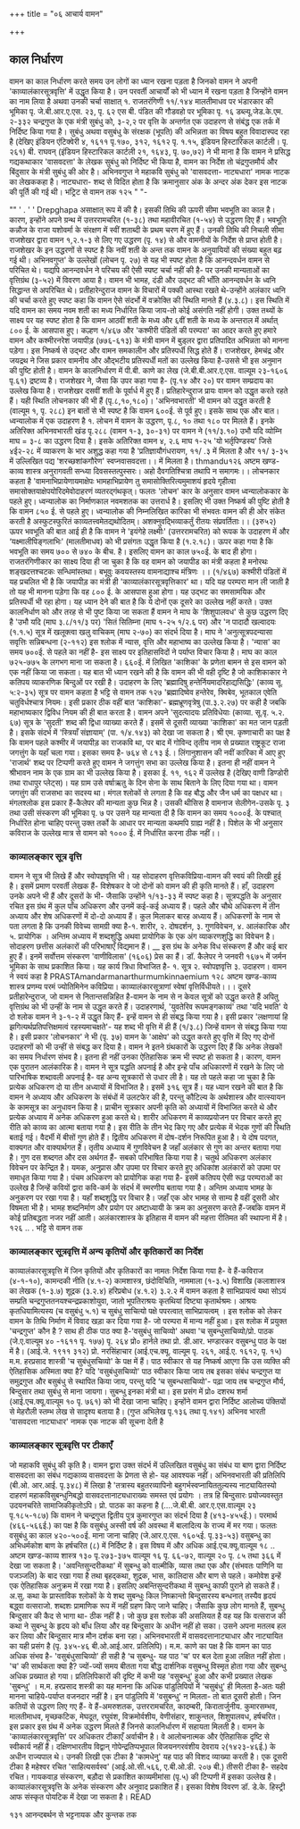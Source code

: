 +++
title = "०६ आचार्य वामन"

+++
## काल निर्धारण
वामन का काल निर्धारण करते समय उन लोगों का ध्यान रखना पड़ता है जिनको वामन ने अपनी 'काव्यालंकारसूत्रवृत्ति' में उद्धृत किया है। उन परवर्ती आचार्यों को भी ध्यान में रखना पड़ता है जिन्होंने वामन का नाम लिया है अथवा उनकी चर्चा साक्षात्
१.
राजतरंगिणी ११/.१४४ मालतीमाधव पर भंडारकार की भूमिका पृ. जे.बी.आर.ए.एस. २३, पृ. ६२ एस बी. पंडित की गौडवहो पर भूमिका पृ. १६ डब्ल्यू.जेड.के.एम. २-३३२ चन्द्रगुप्त के एक मंत्री सुबंधु को, ३-२,२ पर वृत्ति के अन्तर्गत एक उदाहरण से संबंद्ध एक तर्क में निर्दिष्ट किया गया है। सुबंधु अथवा वसुबंधु के संरक्षक (भूपति) की अभिन्नता का विषय बहुत विवादास्पद रहा है (देखिए इंडियन एंटिक्वेरी ४, १६११ पृ.१७०, ३१२, १६१२ पृ. १.१५, इंडियन हिस्टारिकल कार्टली। पृ. २६१) बी. राघवन् (इंडियन हिस्टारिकल कार्टली २१, १६४३, पृ. ७०,७२) ने भी माना है कि वामन ने प्रसिद्ध गद्यकथाकार 'वासवदत्ता' के लेखक सुबंधु को निर्दिष्ट भी किया है, वामन का निर्देश तो चंद्रगुप्तमौर्य और बिंदुसार के मंत्री सुबंधु की
ओर है। अभिनवगुप्त ने महाकवि सुबंधु को 'वासवदत्ता- नाट्यधारा' नामक नाटक का लेखककहा है। नाट्यधारा- शब्द से विदित होता है कि क्रमानुसार अंक के अन्दर अंक देकर इस नाटक की पूर्ति की गई थी।
भट्रिट से वामन तक
१२५
"
"-

""
'
.
'
'
Drepghapa
असाक्षात् रूप में की है। इसकी तिथि की ऊपरी सीमा भवभूति का काल है। कारण, इन्होंने अपने ग्रन्थ में उत्तररामचरित (१-३८) तथा महावीरचित (१-५४) से उद्धरण दिए हैं। भवभूति कन्नौज के राजा यशोवर्मा के संरक्षण में स्वीं शताब्दी के प्रथम चरण में हुए हैं। उनकी तिथि की निचली सीमा राजशेखर द्वारा वामन १,२.१-३ से लिए गए उद्धरण (पृ. १४) से और वामनीयों के निर्देश से प्राप्त होती है। राजशेखर के इन उद्धरणों से स्पष्ट है कि नवीं शती के अन्त तक वामन के अनुयायियों की संख्या बहुत बढ़ गई थी। अभिनवगुप्त' के उल्लेखों (लोचन पृ. २७) से यह भी स्पष्ट होता है कि आनन्दवर्धन वामन से परिचित थे। यद्यपि आनन्दवर्धन ने परिचय की ऐसी स्पष्ट चर्चा नहीं की है- पर उनकी मान्यताओं का वृत्तिग्रंथ (३-५२) में विवरण आया है। वामन भी भामह, दंडी और उद्भट की भाँति आनन्दवर्धन के ध्वनि सिद्धान्त से अपरिचित थे। प्रतीहारेन्दुराज वामन के विचारों में पक्की आस्था रखते थे-उन्होंने अलंकार ध्वनि की चर्चा करते हुए स्पष्ट कहा कि वामन ऐसे संदर्भो में वक्रोक्ति की स्थिति मानते हैं (४.३.८)। इस स्थिति में यदि वामन का समय नवम शती का मध्य निर्धारित किया जाय-तो कोई असंगति नहीं होगी।
उक्त तथ्यों के साक्ष्य पर यह स्पष्ट होता है कि वामन आठवीं शती के मध्य और ६वीं शती के मध्य के अन्तराल में अर्थात् ८०० ई. के आसपास हुए। कल्हण १/४६७ और 'कश्मीरी पंडितों की परम्परा' का आदर करते हुए हमारे वामन और कश्मीरनरेश जयापीड़ (७७६-६१३) के मंत्री वामन में बुड्लर द्वारा प्रतिपादित अभिन्नता को मानना पड़ेगा। इस निष्कर्ष से उद्भट और वामन समकालीन और प्रतिस्पर्धी सिद्ध होते हैं। राजशेखर, हेमचंद्र और जयद्रथ ने जिस प्रकार वामनीय और औद्भटीय प्रतिस्पर्धी मतों का उल्लेख किया है-उससे भी इस अनुमान की पुष्टि होती है।
वामन के कालनिर्धारण में पी.बी. काणे का लेख (जे.बी.बी.आर.ए.एस. वाल्यूम २३-१६०६ पृ.६१) द्रष्टव्य है। राजशेखर ने, जैसा कि उपर कहा गया है- (पृ.१४ और २०) पर वामन सम्प्रदाय का उल्लेख किया है। राजशेखर दसवीं शती के पूर्वार्ध में हुए हैं। प्रतिहारेन्दुराज प्रायः वामन को उद्धृत करते रहते हैं। यही स्थिति लोचनकार की भी हैं (पृ.८,१०,१८०)। 'अभिनवभारती' भी वामन को उद्धृत करती है (वाल्यूम १, पृ. २८८) इन बातों से भी स्पष्ट है कि वामन ६००ई. से पूर्व हुए। इसके साथ एक और बात। ध्वन्यालोक में एक उदाहरण है
१. लोचन में वामन के उद्धरण, पृ.८, १० तथा १८० पर मिलते हैं। इनके अतिरिक्त अभिनवभारती खंड
पृ.२८८ (वामन १-३, ३०-३१) पर वामन ने (११/३.१०) उभौ यदि व्योम्नि माघ = ३-८ का उद्धरण दिया है। इसके अतिरिक्त वामन ४, २.६ माघ १-२५ 'यो भर्तृपिण्डस्य' जिसे ४ई२-२८ में व्याकरण के
भार अशुद्ध कहा गया है 'प्रतिज्ञायौगंधरायण, ११/ .३ में मिलता है और ११/ ३-३५ में उल्लिखित पद्य 'शरच्छशांकगौरेण' स्वप्नवासवदत्ता।। में मिलता है।
thmandu१२६
अष्टम खण्ड-काव्य शास्त्र
अनुरागवती सन्ध्या दिवसस्तत्पुस्सरः।
अहो दैवगतिश्चित्रा तथापि न समागमः।। लोचनकार कहता है 'वामनाभिप्रायेणायमाक्षेपः भामहाभिप्रायेण तु समासोक्तिरित्यमुमाशयं हृदये गृहीत्वा समासोक्तयाक्षेपयोरिदमेवोदाहरणं व्यतरद्गंथकृत्। फलतः 'लोचन' कार के अनुसार वामन ध्वन्यालोककार के पहले हुए। ध्वन्यालोक का निर्माणकाल नवमशतक का उत्तरार्ध है। इसलिए भी उक्त निष्कर्ष की पुष्टि होती है कि वामन ८५० ई. से पहले हुए। ध्वन्यालोक की निम्नलिखित कारिका भी संभवतः वामन की ही ओर संकेत करती है
अस्फुटस्फुरितं काव्यतत्त्वमेतद्यथोदितम्।
अशक्नुवद्भिव्याकर्तुं रीतयः संप्रवर्तिताः।। (३रु५२) ऊपर भवभूति की बात आई ही है कि वामन ने 'इयंगेहे लक्ष्मीः' (उत्तररामचरित) को रूपक के उदाहरण में और ‘यक्ष्मालीपिङ्गलाभिः' (मालतीमाधव) को भी प्रसंगतः उद्धृत किया है (१.२.१८)। ऊपर कहा गया है कि भवभूति का समय ७०० से ७४० के बीच. है। इसलिए वामन का काल ७५०ई. के बाद ही होगा। राजतरंगिणीकार का साक्ष्य दिया ही जा चुका है कि वह वामन को जयापीड का मंत्री कहता है
मनोरथः शङ्खदत्तश्चटकः सन्धिमांस्तथा।
बभूवुः कवयस्तस्य वामनाद्याश्च मंत्रिणः ।। (१/४६७) कश्मीरी पंडितों में यह प्रचलित भी है कि जयापीड़ का मंत्री ही 'काव्यालंकारसूत्रवृत्तिकार' था। यदि यह परम्परा मान ली जाती है तो यह भी मानना पड़ेगा कि वह ८०० ई. के आसपास हुआ होगा। यह उद्भट का समसामयिक और प्रतिस्पर्धी भी रहा होगा। यह ध्यान देने की बात है कि ये दोनों एक दूसरे का उल्लेख नहीं करते। उक्त कालनिर्धाण को
और तरह से भी पुष्ट किया जा सकता हैं वामन ने माघ के 'शिशुपालवध' से कुछ उद्धरण दिए है 'उभौ यदि (माघ ३.८/११/३ पर) 'सितं सितिम्ना (माघ १-२५ १/२.६ पर) और 'न पादादौ खल्वादयः (१.१.५) सूत्र में खलूक्त्वा खलु वाचिकम् (माघ २-७०) का संदर्भ दिया है। माघ ने 'अनुत्सूत्रपदन्यासा सवृत्तिः सन्निबन्धना (२-११२) इस श्लोक में न्यास, वृत्ति और महाभाष्य का उल्लेख किया है। 'न्यास' का समय ७००ई. से पहले का नहीं है- इस साक्ष्य पर इतिहासविदों ने पर्याप्त विचार किया है। माघ का काल ७२५-७७५ के लगभग माना जा सकता है। ६६०ई. में लिखित 'काशिका' के प्रणेता बामन से इस वामन को एक नहीं किया जा सकता। यह बात भी ध्यान रखने की है कि वामन की भी वही दृष्टि है जो काशिकाकार ने कतिपय व्याकरणिक बिन्दुओं पर रखी है। उदाहरण के लिए 'ब्रह्मादिषु हन्तेर्नियमादरिहाद्यसिद्धिः' (काव्य सू. ५:२-३५) सूत्र पर वामन कहता है
भट्टि से वामन तक
१२७ 'ब्रह्मादिष्वेव हन्तेरेव, क्विबेव, भूतकाल एवेति चतुविर्धश्चात्र नियमः। इसी प्रकार ठीक वहीं बात ‘काशिका'- ब्रह्मभ्रूणवृत्रेषु (पा.३.२.२७) पर कही है जबकि महाभाष्यकार द्विविध नियम की ही बात करता है। वामन अपने 'सुदत्यादयः प्रतिविधेयाः (काव्या. सू.वृ. ५.२. ६७) सूत्र के 'सुदती' शब्द की द्विधा व्याख्या करते हैं। इसमें से दूसरी व्याख्या 'काशिका' का मत जान पड़ती है। इसके संदर्भ में 'स्त्रियाँ संज्ञायाम्' (पा. १/४.१४३) को देखा जा सकता है।
श्री एम. कृष्णाचारी का पक्ष है कि वामन पहले कश्मीर में जयापीड़ का राजकवि था, पर बाद में गोविन्द तृतीय नाम से प्रख्यात राष्ट्रकूट राजा जगत्तुंग के यहाँ चला गया। इसका समय है- ७६४ से ८१३ ई.। लिंगानुशासन की नवीं कारिका में आए हुए 'राजार्थ' शब्द पर टिप्पणी करते हुए वामन ने जगत्तुंग सभा का उल्लेख किया है। इतना ही नहीं वामन ने श्रीभावन नाम के एक ग्राम का भी उल्लेख किया है। इसका ई. ११, १६२ में उल्लेख है (देखिए वाणी डिण्डोरी तथा राधापुर प्लेट्स)। यह ग्राम उसे वर्षाऋतु के दिन सेना के साथ बिताने के लिए दिया गया था। वामन जगत्तुंग की राजसभा का सदस्य था। मंगल श्लोकों से लगता है कि वह बौद्ध और जैन धर्म का पक्षधर था। मंगलश्लोक इस प्रकार हैं-कैलेपर की मान्यता कुछ भिन्न है। उसकी थीसिस है वामनाज सेलीगेन-उसके पृ. ३ तथा उसी संस्करण की भूमिका पृ. ७ पर उसने यह मान्यता दी है कि वामन का समय १०००ई. के पश्चात् निर्धारित होना चाहिए परन्तु उक्त तर्को के आधार पर मान्यता कथमपि ग्राह्य नहीं है। पिशेल के भी अनुसार कविराज के उल्लेख मात्र से वामन को १००० ई. में निर्धारित करना ठीक नहीं।।
### काव्यालङ्कार सूत्र वृत्ति
वामन ने सूत्र भी लिखे हैं और स्वोपज्ञवृत्ति भी। यह सोदाहरण वृत्तिकविप्रिया-वामन की स्वयं की लिखी हुई है। इसमें प्रमाण परवर्ती लेखक हैं- विशेषकर वे जो दोनों को वामन की ही कृति मानते हैं। हाँ, उदाहरण उनके अपने भी हैं और दूसरों के भी- जैसाकि उन्होंने १/१३-३३ में स्पष्ट कहा है। सूत्रपद्धति के अनुसार रचित इस ग्रंथ में कुल पाँच अधिकरण और उनमें कई-कई अध्याय हैं। पहले और चौथे अधिकरण में तीन अध्याय और शेष अधिकरणों में दो-दो अध्याय हैं। कुल मिलाकर बारह अध्याय हैं। अधिकरणों के नाम से पता लगता है कि उनकी विवेच्य सामग्री क्या है-१. शारीर, २. दोषदर्शन, ३. गुणविवेचन, ४. आलंकारिक और ५. प्रायोगिक । अन्तिम अध्याय में शब्दशुद्धि अथवा प्रायोगिक के एक
अंग व्याकरणशुद्धि का विवेचन है। सोदाहरण छत्तीस अलंकारों की परिभाषाएँ विद्यमान हैं।
__ इस ग्रंथ के अनेक विध संस्करण हैं और कई बार हुए हैं। इनमें सर्वोत्तम संस्करण 'वाणीविलास' (१६०६) प्रेस का हैं। डॉ. कैलेपर ने जनवरी १६७५ में जर्मन भूमिका के
साथ प्रकाशित किया। यह कार्य त्रिधा विभाजित है- १. सूत्र २. स्वोपज्ञवृत्ति ३. उदाहरण। वामन ने स्वयं कहा है
PRASTAmandarmanarthurmumkinnaemium
१२८
अष्टम खण्ड-काव्य शास्त्र प्रणम्य परमं ज्योतिमिनेन कविप्रिया।
काव्यालंकारसूत्राणां स्वेषां वृत्तिर्विधीयते।।। दूसरे प्रतीहारेन्दुराज, जो वामन से नितान्तसन्निहित है-वामन के नाम से न केवल सूत्रों को उद्धृत करते हैं अपितु वृत्तिग्रंथ को भी उन्हीं के नाम से उद्धृत करते हैं। उदाहरणार्थ, 'युवतेरिव रूपमङ्गकाव्यं' तथा 'यदि भवति' ये दो श्लोक वामन ने ३-१-२ में उद्धृत किए हैं- इन्हें वामन से ही संबद्ध किया गया है। इसी प्रकार 'लक्षणायां हि झगित्यर्थप्रतिपत्तिक्षमत्वं रहस्यमाचक्षते'- यह शब्द भी वृत्ति में ही हैं (१/३.८) जिन्हें वामन से संबद्ध किया गया है। इसी प्रकार 'लोचनकार' ने भी (पृ. ३७) वामन के 'आक्षेप' को उद्धृत करते हुए वृत्ति में दिए गए दोनों उदाहरणों को भी उन्हीं से संबद्ध कर दिया है। वामन ने इतने ग्रंथकारों के उद्धरण दिए हैं कि अनेक लेखकों का समय निर्धारण संभव है। इतना ही नहीं उनका ऐतिहासिक क्रम भी स्पष्ट हो सकता है। कारण, वामन एक पुरातन आलंकारिक है।
वामन ने सूत्र पद्धति अपनाई है और इन्हे पाँच अधिकारणों में रखने के लिए जो पारिभाषिक शब्दावली अपनाई है- वह अन्य सूत्रकारों से उधार ली है। यह तो पहले कहा जा चुका है कि प्रत्येक अधिकरण दो या तीन अध्यायों में विभाजित है। इसमें ३१६ सूत्र हैं। यह ध्यान रखने की बात है कि वामन ने अध्याय और अधिकरण के संबंधों में उलटफेर की है, परन्तु कौटिल्य के अर्थशास्त्र और वात्स्यायन के कामसूत्र का अनुधावन किया है। प्राचीन सूत्रकार अपनी कृति को अध्यायों में विभाजित करते थे और प्रत्येक अध्याय में अनेक अधिकरण हुआ करते थे। शारीर अधिकरण में काव्यप्रयोजन पर विचार करते हुए रीति को काव्य का आत्मा बताया गया है। इस रीति के तीन भेद किए गए और प्रत्येक में भेदक गुणों की स्थिति बताई गई। वैदर्भी में बीसों गुण होते हैं। द्वितीय अधिकरण में दोष-दर्शन निरूपित हुआ है। ये दोष पदगत, वाक्यगत और वाक्यार्थगत हैं। तृतीय अध्याय में गुणविवेचन है जहाँ अलंकार से गुण का अन्तर बताया गया है। गुण दस शब्दगत और दस अर्थगत हैं- सबको परिभाषित किया गया है। चतुर्थ अधिकरण अलंकार विवेचन पर केन्द्रित है। यमक, अनुप्रास और उपमा पर विचार करते हुए अधिकांश अलंकारों को उपमा पर समाधृत किया गया है। पंचम अधिकरण को प्रायोगिक कहा गया है- इसमें कतिपय ऐसी रूढ़ परम्पराओं का उल्लेख है जिन्हें कवियों द्वारा कवि-कर्म के संदर्भ में स्मरणीय बताया गया है। अन्तिम अध्याय भामह के अनुकरण पर रखा गया है। यहाँ शब्दशुद्धि पर विचार है। जहाँ एक ओर भामह से साम्य है वहीं दूसरी ओर विषमता भी है। भामह शब्दनिर्माण
और प्रयोग पर अष्टाध्यायी के क्रम का अनुसरण करते हैं-जबकि वामन में कोई प्रतिबद्धता नजर नहीं आती। अलंकारशास्त्र के इतिहास में वामन की महत्ता रीतिमत की स्थापना में है।
१२६
..
.
भट्टि से वामन तक
### काव्यालङ्कार सूत्रवृत्ति में अन्य कृतियों और कृतिकारों का निर्देश
काव्यालंकारसूत्रवृत्ति में जिन कृतियों और कृतिकारों का नामतः निर्देश किया गया है- वे हैं-कविराज (४-१-१०), कामन्दकी नीति (४.१-२) कामशास्त्र, छंदोविचिति, नाममाला (१-३.५) विशाखि (कलाशास्त्र का लेखक (१-३.७) शूद्रक (३.२.४) हरिप्रबोध (४.१.२)
३.२.२ में वामन कहता है साभिप्रायत्वं यथा
सोऽयं सम्प्रति चन्द्रगुप्ततनयश्चन्द्रप्रकाशोयुवा,
जातो भूपतिराश्रयः कृतथियां दिष्ट्या कृतार्थश्रमः। आश्रयः कृतधियामित्यस्य (च वसुबंधु ५.१) च सुबंधु साचित्यो पक्षे पपरत्वात् साभिप्रायत्वम् । इस श्लोक को लेकर वामन के तिथि निर्माण में विवाद खड़ा कर दिया गया है- जो परम्परा में मान्य नहीं हुआ। इस श्लोक में प्रयुक्त 'चन्द्रगुप्त' कौन है ? साथ ही ठीक पाठ क्या है-'वसुबंधु साचिव्यो' अथवा 'च सुबन्धुसाचिव्यो/प्रो. पाठक (जे.ए.वाल्यूम ४० -१६११ पृ. १७७) पृ. २६४ प्रो० हार्नले तथा प्रो. डी.आर. भण्डारकर वसुबन्धु पाठ के पक्ष में है। (आई.जे. १९११ ३१२) प्रो. नरसिंहाचार (आई.एच.क्यू. वाल्यूम पृ. २६१, आई.ए. १६१२, पृ. १५) म.म. हरप्रसाद शास्त्री 'च सुबंधुसचिव्यो' के पक्ष में हैं। पाठ स्वीकार से यह निष्कर्ष आएगा कि उस व्यक्ति की ऐतिहासिक अस्मिता क्या है? यदि 'वसुबंधुसचिव्यो' पाठ स्वीकार किया जाय तब इसका संबंध चन्द्रगुप्त या समुद्रगुप्त और बसुबंधु से स्थापित किया जाय, परन्तु यदि ‘च सुबन्धसाचिव्यो'- पढ़ा जाय तब चन्द्रगुप्त मौर्य, बिन्दुसार तथा सुबंधु से माना जायगा। सुबन्धु इनका मंत्री था। इस प्रसंग में प्रो० दशरथ शर्मा (आई.एच.क्यू.वाल्यूम १० पृ. ७६१) को भी देखा जाना चाहिए। इन्होंने वामन द्वारा निर्दिष्ट आलोच्य पंक्तियों से मेहरौली स्तम्भ लेख से सादृश्य बताया है। (गुप्त अभिलेख पृ.१३६ तथा पृ.१४१) अभिनव भारती 'वासवदत्ता नाट्याधार' नामक एक नाटक की सूचना देती है
### काव्यालङ्कार सूत्रवृत्ति पर टीकाएँ
जो महाकवि सुबंधु की कृति है। वामन द्वारा उक्त संदर्भ में उल्लिखित वसुबंधु का संबंध या बाण द्वारा निर्दिष्ट वासवदत्ता का संबंध गद्यकाव्य वासवदत्ता के प्रेणता से हो- यह आवश्यक नहीं। अभिनवभारती की प्रतिलिपि (बी.ओ. आर.आई. पृ.३४८) में लिखा है 'तत्रास्य बहुतरव्यापिनो बहुगर्भस्वप्नायिततुल्यस्य नाट्यायितस्यो दाहरणं महाकविसुबन्धुनिबद्धो वासवदत्तानाट्यधाराख्यः समस्त एवं प्रयोगः । तत्र हि बिन्दुसारः प्रयोज्यवस्तुत उदयनचरिते सामाजिकीकृतोऽपि। प्रो. पाठक का कहना है (....जे.बी.बी. आर.ए.एस.वाल्यूम २३ पृ.१८५-१८७) कि वामन ने चन्द्रगुप्त द्वितीय पुत्र कुमारगुप्त का संदर्भ दिया है (४१३-४५५ई.)। परमार्थ (४६६-५६६ई.) का पक्ष है कि वसुबंधु अस्सी वर्ष की अवस्था में बालादित्य के राज्य में मर गया। फलतः वसुबंधु का काल ४२०-५००ई. माना जाना चाहिए (जे.आर.ए.एस. १६०५ई. पृ.३३-५३) वसुबन्धु का अभिधर्मकोश बाण के हर्षचरित (८) में निर्दिष्ट है। इस विषय में और अधिक आई.एच.क्यू.वाल्यूम १८
..
अष्टम खण्ड-काव्य शास्त्र
१३० पृ.२७३-३७५ वाल्यूम १६ पृ. ६६-७२, वाल्यूम २० पृ. ८५ तथा ३६६ में देखा जा सकता है।
'अवन्तिसुन्दरीकथा' में सुबन्धु को वाल्मीकि, व्यास तथा एक और (संभवतः पाणिनि या पजञ्जलि) के बाद रखा गया है तथा बृहद्कथा, शुद्रक, भास, कालिदास और बाण से पहले। कमोवेश इन्हें एक ऐतिहासिक अनुक्रम में रखा गया है। इसलिए अबन्तिसुन्दरीकथा में सुबन्धु काफी पुराने हो सकते हैं। अ.सु. कथा के प्रास्ताविक श्लोकों के ये शब्द
सुबन्धुः किल निष्क्रान्तो बिन्दुसारस्य बन्धनात् तस्यैव हृदयं बद्ध्वा वत्सराजो.
शब्दशः प्रामाणिक रूप में नहीं ग्रहण किए जाने चाहिए। जैसाकि कुछ लोग मानते हैं, सुबन्धु बिन्दुसार की कैद से भागा था- ठीक नहीं है। जो कुछ इस श्लोक की असलियत है वह यह कि वत्सराज की कथा ने सुबन्धु के हृदय को बाँध लिया और वह बिन्दुसार के अधीन नहीं हो सका। उसने अपना मतलब हल कर लिया और बिन्दुसार मात्र मौन दर्शक बना रहा। अभिनवभारती में वासवदत्तानाट्याधार और नाट्यायित का यही प्रसंग है (पृ. ३४५-४६ बी.ओ.आई.आर. प्रतिलिपि)। म.म. काणे का पक्ष है कि वामन का पाठ अधिक संभव है- 'वसुबंधुसाचिव्यो' ही सही है ‘च सुबन्धु- यह पाठ 'च' पर बल देता हुआ लक्षित नहीं होता। 'च' की सार्थकता क्या है? ज्यों-ज्यों समय बीतता गया बौद्ध दार्शनिक वसुबन्धु विस्मृत होता गया और सुबन्धु अधिक प्रख्यात हो गया। प्रतिलिपिकारों की दृष्टि में कभी यह 'वसुबन्धु' हुआ और कभी प्रख्यात लेखक 'सुबन्धु' । म.म. हरप्रसाद शस्त्री का यह मानना कि अधिक पांडुलिपियों में ‘चसुबंधु' ही मिलता है-अतः यही मानना चाहिये-पर्याप्त वजनदार नहीं है। इन पांडुलिपि में 'वसुबन्धु' न मिलता- तो बात दूसरी होती। जिन कतियों से उद्धरण लिए गए हैं- वे हैं-अमरुशतक, उत्तररामचरित, कादम्बरी, किरातार्जुनीय. कुमारसम्भव, मालतीमाधव, मृच्छकटिक, मेघदूत, रघुवंश, विक्रमोर्वशीय, वेणीसंहार, शाकुन्तल, शिशुपालवध, हर्षचरित। इस प्रकार इस ग्रंथ में अनेक उद्धरण मिलते हैं जिनसे
कालनिर्धारण में सहायता मिलती है।
वामन के 'काव्यालंकारसूत्रवृत्ति' पर अधिकतर टीकाएँ अर्वाचीन है। वे आलोचनात्मक और ऐतिहासिक दृष्टि से स्वीकार्य नहीं हैं। दक्षिणभारतीय विद्वान् गोपेन्द्रतिप्पभूपाल विजयनगरवंशीय देवराय २(१४२३-४६ई.) के अधीन राज्यपाल थे। उनकी लिखी एक टीका है 'कामधेनु' यह पाठ की विशद व्याख्या करती है। एक दूसरी टीका है महेश्वर रचित 'साहित्यसर्वस्व' (आई.ओ.सी.५६६, ए.बी.ओ.डी. २०७ बी.) तीसरी टीका है- सहदेव रचित। गायकवाड़ संस्करण, बड़ौदा से प्रकाशित काव्यमीमांसा (पृ.५) की टिप्पणी में इसका उल्लेख है। काव्यालंकारसूत्रवृत्ति के अनेक संस्करण और अनुवाद प्रकाशित हैं। इसका विशेष विवरण डॉ. डे.के. हिस्ट्री आफ संस्कृत पोयटिक में देखा जा सकता है।
READ

१३१
आनन्दबर्थन से भट्टनायक और कुन्तक तक